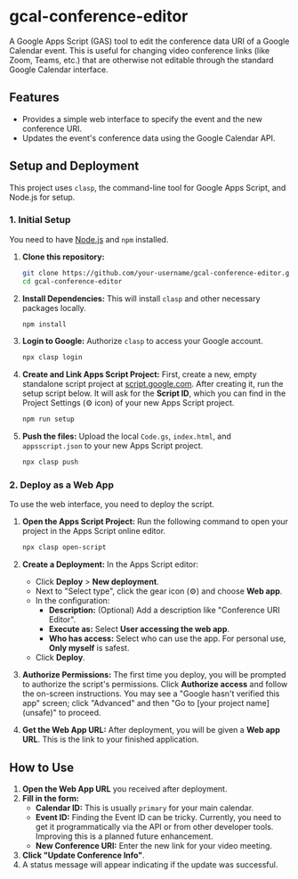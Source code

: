 # gcal-conference-editor

A Google Apps Script (GAS) tool to edit the conference data URI of a Google Calendar event. This is useful for changing video conference links (like Zoom, Teams, etc.) that are otherwise not editable through the standard Google Calendar interface.

## Features

- Provides a simple web interface to specify the event and the new conference URI.
- Updates the event's conference data using the Google Calendar API.

## Setup and Deployment

This project uses `clasp`, the command-line tool for Google Apps Script, and Node.js for setup.

### 1. Initial Setup

You need to have [Node.js](https://nodejs.org/) and `npm` installed.

1.  **Clone this repository:**
    ```bash
    git clone https://github.com/your-username/gcal-conference-editor.git
    cd gcal-conference-editor
    ```

2.  **Install Dependencies:**
    This will install `clasp` and other necessary packages locally.
    ```bash
    npm install
    ```

3.  **Login to Google:**
    Authorize `clasp` to access your Google account.
    ```bash
    npx clasp login
    ```

4.  **Create and Link Apps Script Project:**
    First, create a new, empty standalone script project at [script.google.com](https://script.google.com/home/projects/create).
    After creating it, run the setup script below. It will ask for the **Script ID**, which you can find in the Project Settings (⚙️ icon) of your new Apps Script project.
    ```bash
    npm run setup
    ```

5.  **Push the files:**
    Upload the local `Code.gs`, `index.html`, and `appsscript.json` to your new Apps Script project.
    ```bash
    npx clasp push
    ```

### 2. Deploy as a Web App

To use the web interface, you need to deploy the script.

1.  **Open the Apps Script Project:**
    Run the following command to open your project in the Apps Script online editor.
    ```bash
    npx clasp open-script
    ```

2.  **Create a Deployment:**
    In the Apps Script editor:
    - Click **Deploy** > **New deployment**.
    - Next to "Select type", click the gear icon (⚙️) and choose **Web app**.
    - In the configuration:
        - **Description:** (Optional) Add a description like "Conference URI Editor".
        - **Execute as:** Select **User accessing the web app**.
        - **Who has access:** Select who can use the app. For personal use, **Only myself** is safest.
    - Click **Deploy**.

3.  **Authorize Permissions:**
    The first time you deploy, you will be prompted to authorize the script's permissions. Click **Authorize access** and follow the on-screen instructions. You may see a "Google hasn't verified this app" screen; click "Advanced" and then "Go to [your project name] (unsafe)" to proceed.

4.  **Get the Web App URL:**
    After deployment, you will be given a **Web app URL**. This is the link to your finished application.

## How to Use

1.  **Open the Web App URL** you received after deployment.
2.  **Fill in the form:**
    - **Calendar ID:** This is usually `primary` for your main calendar.
    - **Event ID:** Finding the Event ID can be tricky. Currently, you need to get it programmatically via the API or from other developer tools. Improving this is a planned future enhancement.
    - **New Conference URI:** Enter the new link for your video meeting.
3.  **Click "Update Conference Info"**.
4.  A status message will appear indicating if the update was successful.